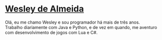 # [Wesley de Almeida](https://www.linkedin.com/in/wesley-de-almeida-a2239b16b/)

Olá, eu me chamo Wesley e sou programador há mais de três anos. Trabalho diariamente com Java e Python, e de vez em quando, me aventuro com desenvolvimento de jogos com Lua e C#.
